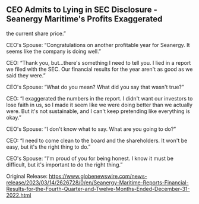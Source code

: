 ## CEO Admits to Lying in SEC Disclosure - Seanergy Maritime's Profits Exaggerated
the current share price.”

CEO's Spouse: “Congratulations on another profitable year for Seanergy. It seems like the company is doing well.”

CEO: “Thank you, but...there's something I need to tell you. I lied in a report we filed with the SEC. Our financial results for the year aren't as good as we said they were.”

CEO's Spouse: “What do you mean? What did you say that wasn't true?”

CEO: “I exaggerated the numbers in the report. I didn't want our investors to lose faith in us, so I made it seem like we were doing better than we actually were. But it's not sustainable, and I can't keep pretending like everything is okay.”

CEO's Spouse: “I don't know what to say. What are you going to do?”

CEO: “I need to come clean to the board and the shareholders. It won't be easy, but it's the right thing to do.”

CEO's Spouse: “I'm proud of you for being honest. I know it must be difficult, but it's important to do the right thing.”




Original Release: https://www.globenewswire.com/news-release/2023/03/14/2626728/0/en/Seanergy-Maritime-Reports-Financial-Results-for-the-Fourth-Quarter-and-Twelve-Months-Ended-December-31-2022.html